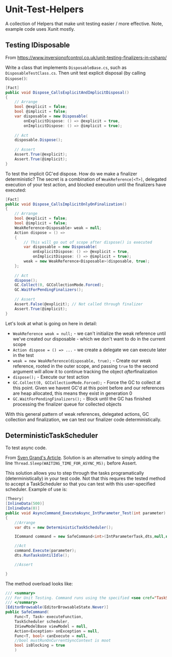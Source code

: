 # Unit-Test-Helpers
A collection of Helpers that make unit testing easier / more effective. Note, example code uses Xunit mostly.

## Testing IDisposable
From https://www.inversionofcontrol.co.uk/unit-testing-finalizers-in-csharp/

Write a class that implements `DisposableBase.cs`, such as `DisposableTestClass.cs`. Then unit test explicit disposal (by calling `Dispose()`:
```c#
[Fact]
public void Dispose_CallsExplicitAndImplicitDisposal()
{
    // Arrange
    bool @explicit = false;
    bool @implicit = false;
    var disposable = new Disposable(
        onExplicitDispose: () => @explicit = true,
        onImplicitDispose: () => @implicit = true);
        
    // Act
    disposable.Dispose();
    
    // Assert
    Assert.True(@explicit);
    Assert.True(@implicit);
}
```

To test the implicit GC'ed dispose. How do we make a finalizer deterministic? The secret is a combination of `WeakReference[<T>]`, delegated execution of your test action, and blocked execution until the finalizers have executed:

```c#
[Fact]
public void Dispose_CallsImplicitOnlyOnFinalization()
{
    // Arrange
    bool @explicit = false;
    bool @implicit = false;
    WeakReference<Disposable> weak = null;
    Action dispose = () => 
    {
        // This will go out of scope after dispose() is executed
        var disposable = new Disposable(
            onExplicitDispose: () => @explicit = true,
            onImplicitDispose: () => @implicit = true);
        weak = new WeakReference<Disposable>(disposable, true);
    };
        
    // Act
    dispose();
    GC.Collect(0, GCCollectionMode.Forced);
    GC.WaitForPendingFinalizers();
    
    // Assert
    Assert.False(@explicit); // Not called through finalizer
    Assert.True(@implicit);
}
```

Let's look at what is going on here in detail:

- `WeakReference weak = null;` - we can't initialize the weak reference until we've created our disposable - which we don't want to do in the current scope
- `Action dispose = () => ...` - we create a delegate we can execute later in the test
- `weak = new WeakReference(disposable, true);` - Create our weak reference, rooted in the outer scope, and passing `true` to the second argument will allow it to continue tracking the object *after*finalization
- `dispose();` - Execute our test action
- `GC.Collect(0, GCCollectionMode.Forced);` - Force the GC to collect at this point. Given we havent GC'd at this point before and our references are heap allocated, this means they exist in generation 0
- `GC.WaitForPendingFinalizers();` - Block until the GC has finished processing the finalizer queue for collected objects

With this general pattern of weak references, delegated actions, GC collection and finalization, we can test our finalizer code deterministically.

## DeterministicTaskScheduler
To test async code.

From [Sven Grand's Article](https://docs.microsoft.com/en-us/archive/msdn-magazine/2014/november/async-programming-unit-testing-asynchronous-code-three-solutions-for-better-tests). Solution is an alternative to simply adding the line `Thread.Sleep(WAITING_TIME_FOR_ASYNC_MS);` before Assert.

This solution allows you to step through the tasks programatically (deterministically) in your test code. Not that this requres the tested method to accept a TaskScheduler so that you can test with this user-specified scheduler. Example of use is:
```c#
[Theory]
[InlineData(500)]
[InlineData(0)]
public void AsyncCommand_ExecuteAsync_IntParameter_Test(int parameter)
{
    //Arrange
    var dts = new DeterministicTaskScheduler();

    ICommand command = new SafeCommand<int>(IntParameterTask,dts,null,null);

    //Act
    command.Execute(parameter);
    dts.RunTasksUntilIdle();

    //Assert

}

```

The method overload looks like:
```c#
/// <summary>
/// For Unit Testing. Command runs using the specified <see cref="TaskScheduler"/>
/// </summary>
[EditorBrowsable(EditorBrowsableState.Never)]
public SafeCommand(
    Func<T, Task> executeFunction,
    TaskScheduler scheduler,
    IViewModelBase viewModel = null,
    Action<Exception> onException = null,
    Func<T, bool> canExecute = null,
    //bool mustRunOnCurrentSyncContext is moot
    bool isBlocking = true
    )
```
